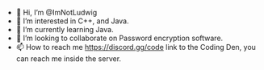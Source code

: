 - 👋 Hi, I’m @ImNotLudwig
- 👀 I’m interested in C++, and Java.
- 🌱 I’m currently learning Java.
- 💞️ I’m looking to collaborate on Password encryption software.
- 📫 How to reach me https://discord.gg/code link to the Coding Den, you can reach me inside the server.

<!---
ImNotLudwig/ImNotLudwig is a ✨ special ✨ repository because its `README.md` (this file) appears on your GitHub profile.
You can click the Preview link to take a look at your changes.
--->
